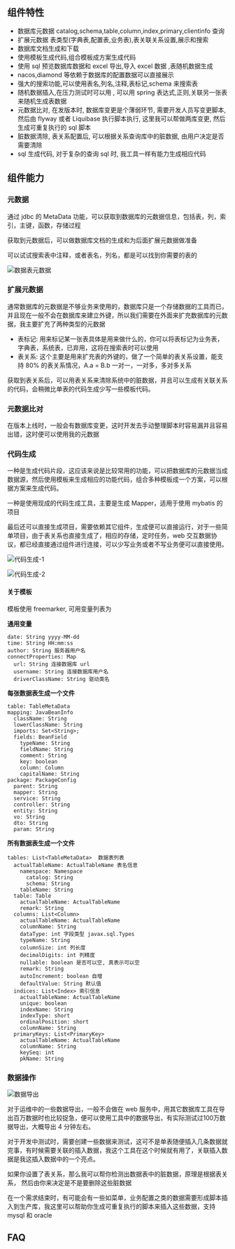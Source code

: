 ## 组件特性

* 数据库元数据 catalog,schema,table,column,index,primary,clientinfo 查询
* 扩展元数据 表类型(字典表,配置表,业务表),表关联关系设置,展示和搜索
* 数据库文档生成和下载
* 使用模板生成代码,组合模板成方案生成代码
* 使用 sql 预览数据库数据和 excel 导出,导入 excel 数据 ,表随机数据生成 
* nacos,diamond 等依赖于数据库的配置数据可以直接展示 
* 强大的搜索功能,可以使用表名,列名,注释,表标记,schema 来搜索表
* 随机数据插入,在压力测试时可以用 , 可以用 spring 表达式,正则,关联另一张表来随机生成表数据
* 元数据比对, 在发版本时, 数据库变更是个薄弱环节, 需要开发人员写变更脚本, 然后由 flyway 或者 Liquibase 执行脚本执行, 这里我可以帮做两库变更, 然后生成可重复执行的 sql 脚本 
* 脏数据清除, 表关系配置后, 可以根据关系查询库中的脏数据, 由用户决定是否需要清除
* sql 生成代码, 对于复杂的查询 sql 时, 我工具一样有能力生成相应代码 

## 组件能力

### 元数据

通过 jdbc 的 MetaData 功能，可以获取到数据库的元数据信息，包括表，列，索引，主键，函数，存储过程

获取到元数据后，可以做数据库文档的生成和为后面扩展元数据做准备

可以试试搜索表中注释，或者表名，列名，都是可以找到你需要的表的

![数据表元数据](http://pic.yupoo.com/sanri1993/9617ca49/37792bec.png)

### 扩展元数据

通常数据库的元数据是不够业务来使用的，数据库只是一个存储数据的工具而已，并且现在一般不会在数据库来建立外键，所以我们需要在外面来扩充数据库的元数据，我主要扩充了两种类型的元数据 

* 表标记: 用来标记某一张表具体是用来做什么的，你可以将表标记为业务表，字典表，系统表，已弃用，这将在搜索表时可以使用
* 表关系: 这个主要是用来扩充表的外键的，做了一个简单的表关系设置，能支持 80% 的表关系情况，A.a = B.b 一对一，一对多，多对多关系 

获取到表关系后，可以用表关系来清除系统中的脏数据，并且可以生成有关联关系的代码，会稍微比单表的代码生成少写一些模板代码。

### 元数据比对

在版本上线时，一般会有数据库变更，这时开发去手动整理脚本时容易漏并且容易出错，这时便可以使用我的元数据

### 代码生成

一种是生成代码片段，这应该来说是比较常用的功能，可以把数据库的元数据当成数据源，然后使用模板来生成相应的功能代码，组合多种模板成一个方案，可以根据方案来生成代码。

一种是使用现成的代码生成工具，主要是生成 Mapper，适用于使用 mybatis 的项目

最后还可以直接生成项目，需要依赖其它组件，生成便可以直接运行，对于一些简单项目，由于表关系也直接生成了，相应的存储，定时任务，web 交互数据协议，都已经直接通过组件进行连接，可以少写业务或者不写业务便可以直接使用。 

![代码生成-1](http://pic.yupoo.com/sanri1993/22bd8df6/20435249.png)

![代码生成-2](http://pic.yupoo.com/sanri1993/79c32fa4/31420bc6.png)

#### 关于模板

模板使用 freemarker, 可用变量列表为

**通用变量**

```
date: String yyyy-MM-dd
time: String HH:mm:ss
author: String 服务器用户名
connectProperties: Map
  url: String 连接数据库 url
  username: String 连接数据库用户名
  driverClassName: String 驱动类名
```

**每张数据表生成一个文件**

```
table: TableMetaData
mapping: JavaBeanInfo
  className: String
  lowerClassName: String
  imports: Set<String>;
  fields: BeanField
    typeName: String
    fieldName: String
    comment: String
    key: boolean
    column: Column
    capitalName: String
package: PackageConfig
  parent: String
  mapper: String
  service: String
  controller: String
  entity: String
  vo: String
  dto: String
  param: String
```

**所有数据表生成一个文件**

```
tables: List<TableMetaData>  数据表列表
  actualTableName: ActualTableName 表名信息
    namespace: Namespace
      catalog: String
      schema: String
    tableName: String
  table: Table
    actualTableName: ActualTableName
    remark: String
  columns: List<Column>
    actualTableName: ActualTableName
    columnName: String
    dataType: int 字段类型 javax.sql.Types
    typeName: String
    columnSize: int 列长度
    decimalDigits: int 列精度
    nullable: boolean 是否可以空, 真表示可以空
    remark: String
    autoIncrement: boolean 自增
    defaultValue: String 默认值
  indices: List<Index> 索引信息
    actualTableName: ActualTableName
    unique: boolean
    indexName: String
    indexType: short
    ordinalPosition: short
    columnName: String
  primaryKeys: List<PrimaryKey>
    actualTableName: ActualTableName
    columnName: String
    keySeq: int
    pkName: String
```

### 数据操作

![数据导出](http://pic.yupoo.com/sanri1993/39fdf282/86304951.png)

对于运维中的一些数据导出，一般不会做在 web 服务中，用其它数据库工具在导出百万数据时也比较捉急，便可以使用工具中的数据导出，有实际测试过100万数据导出，大概导出 4 分钟左右。

对于开发中测试时，需要创建一些数据来测试，这可不是单表随便插入几条数据就完事，有时候需要关联的插入数据，我这个工具在这个时候就有用了，关联插入数据是我这插入数据中的一个亮点。

如果你设置了表关系，那么我可以帮你检测出数据表中的脏数据，原理是根据表关系， 然后由你来决定是不是要删除这些脏数据

在一个需求结束时，有可能会有一些如菜单，业务配置之类的数据需要形成脚本插入到生产库，我这里可以帮助你生成可重复执行的脚本来插入这些数据，支持 mysql 和 oracle 



## FAQ
